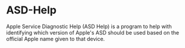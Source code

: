 ASD-Help
========

Apple Service Diagnostic Help (ASD Help) is a program to help with identifying which version of Apple's ASD should be used based on the official Apple name given to that device.
